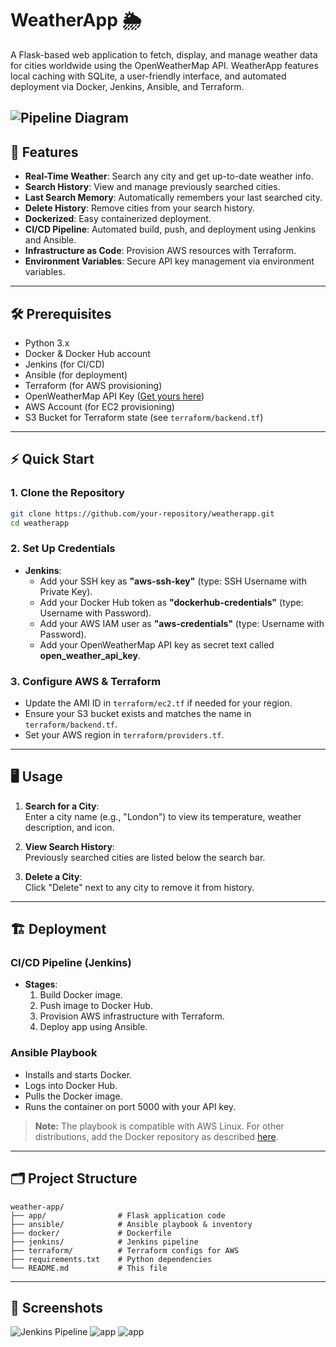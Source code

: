 # WeatherApp 🌦️

A Flask-based web application to fetch, display, and manage weather data for cities worldwide using the OpenWeatherMap API. WeatherApp features local caching with SQLite, a user-friendly interface, and automated deployment via Docker, Jenkins, Ansible, and Terraform.

![Pipeline Diagram](https://github.com/user-attachments/assets/6b7ecfd8-645e-49ca-b46a-f1b54c88ee8c)
---

## 🚀 Features

- **Real-Time Weather**: Search any city and get up-to-date weather info.
- **Search History**: View and manage previously searched cities.
- **Last Search Memory**: Automatically remembers your last searched city.
- **Delete History**: Remove cities from your search history.
- **Dockerized**: Easy containerized deployment.
- **CI/CD Pipeline**: Automated build, push, and deployment using Jenkins and Ansible.
- **Infrastructure as Code**: Provision AWS resources with Terraform.
- **Environment Variables**: Secure API key management via environment variables.

---

## 🛠️ Prerequisites

- Python 3.x
- Docker & Docker Hub account
- Jenkins (for CI/CD)
- Ansible (for deployment)
- Terraform (for AWS provisioning)
- OpenWeatherMap API Key ([Get yours here](https://openweathermap.org/api))
- AWS Account (for EC2 provisioning)
- S3 Bucket for Terraform state (see `terraform/backend.tf`)

---

## ⚡ Quick Start

### 1. Clone the Repository

```bash
git clone https://github.com/your-repository/weatherapp.git
cd weatherapp
```

### 2. Set Up Credentials

- **Jenkins**:
  - Add your SSH key as **"aws-ssh-key"** (type: SSH Username with Private Key).
  - Add your Docker Hub token as **"dockerhub-credentials"** (type: Username with Password).
  - Add your AWS IAM user as **"aws-credentials"** (type: Username with Password).
  - Add your OpenWeatherMap API key as secret text called **open_weather_api_key**.

### 3. Configure AWS & Terraform

- Update the AMI ID in `terraform/ec2.tf` if needed for your region.
- Ensure your S3 bucket exists and matches the name in `terraform/backend.tf`.
- Set your AWS region in `terraform/providers.tf`.
---

## 🖥️ Usage

1. **Search for a City**:  
   Enter a city name (e.g., "London") to view its temperature, weather description, and icon.

2. **View Search History**:  
   Previously searched cities are listed below the search bar.

3. **Delete a City**:  
   Click "Delete" next to any city to remove it from history.

---

## 🏗️ Deployment

### CI/CD Pipeline (Jenkins)

- **Stages**:
  1. Build Docker image.
  2. Push image to Docker Hub.
  3. Provision AWS infrastructure with Terraform.
  4. Deploy app using Ansible.

### Ansible Playbook

- Installs and starts Docker.
- Logs into Docker Hub.
- Pulls the Docker image.
- Runs the container on port 5000 with your API key.

> **Note:** The playbook is compatible with AWS Linux. For other distributions, add the Docker repository as described [here](https://docs.docker.com/engine/install/).

---

## 🗂️ Project Structure

```
weather-app/
├── app/                # Flask application code
├── ansible/            # Ansible playbook & inventory
├── docker/             # Dockerfile
├── jenkins/            # Jenkins pipeline
├── terraform/          # Terraform configs for AWS
├── requirements.txt    # Python dependencies
└── README.md           # This file
```
---

## 📸 Screenshots

![Jenkins Pipeline](https://github.com/user-attachments/assets/962bf001-b694-474f-b5ad-ed586f13f251)
![app](https://github.com/user-attachments/assets/59b122d7-3721-4a8b-8c97-fb30899272b0)
![app](https://github.com/user-attachments/assets/cb3fd80a-837c-4f71-b51b-fea153837091)